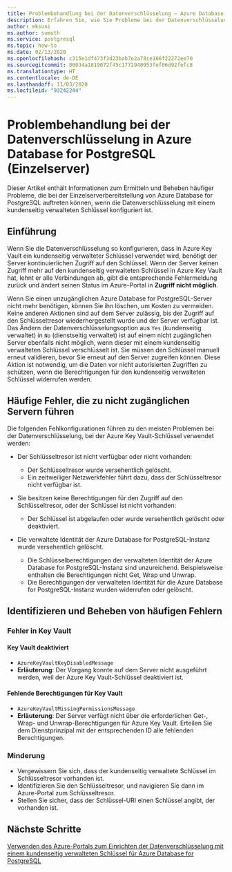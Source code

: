 ```yaml
---
title: Problembehandlung bei der Datenverschlüsselung – Azure Database for PostgreSQL (Einzelserver)
description: Erfahren Sie, wie Sie Probleme bei der Datenverschlüsselung auf dem Azure Database for PostgreSQL-Einzelserver beheben.
author: mksuni
ms.author: sumuth
ms.service: postgresql
ms.topic: how-to
ms.date: 02/13/2020
ms.openlocfilehash: c315e1df473f3d23bab7e2a78ce166f22272ee70
ms.sourcegitcommit: 80034a1819072f45c1772940953fef06d92fefc8
ms.translationtype: HT
ms.contentlocale: de-DE
ms.lasthandoff: 11/03/2020
ms.locfileid: "93242244"
---
```

# <a name="troubleshoot-data-encryption-in-azure-database-for-postgresql---single-server"></a>Problembehandlung bei der Datenverschlüsselung in Azure Database for PostgreSQL (Einzelserver)

Dieser Artikel enthält Informationen zum Ermitteln und Beheben häufiger Probleme, die bei der Einzelserverbereitstellung von Azure Database for PostgreSQL auftreten können, wenn die Datenverschlüsselung mit einem kundenseitig verwalteten Schlüssel konfiguriert ist.

## <a name="introduction"></a>Einführung

Wenn Sie die Datenverschlüsselung so konfigurieren, dass in Azure Key Vault ein kundenseitig verwalteter Schlüssel verwendet wird, benötigt der Server kontinuierlichen Zugriff auf den Schlüssel. Wenn der Server keinen Zugriff mehr auf den kundenseitig verwalteten Schlüssel in Azure Key Vault hat, lehnt er alle Verbindungen ab, gibt die entsprechende Fehlermeldung zurück und ändert seinen Status im Azure-Portal in **Zugriff nicht möglich**.

Wenn Sie einen unzugänglichen Azure Database for PostgreSQL-Server nicht mehr benötigen, können Sie ihn löschen, um Kosten zu vermeiden. Keine anderen Aktionen sind auf dem Server zulässig, bis der Zugriff auf den Schlüsseltresor wiederhergestellt wurde und der Server verfügbar ist. Das Ändern der Datenverschlüsselungsoption aus `Yes` (kundenseitig verwaltet) in `No` (dienstseitig verwaltet) ist auf einem nicht zugänglichen Server ebenfalls nicht möglich, wenn dieser mit einem kundenseitig verwalteten Schlüssel verschlüsselt ist. Sie müssen den Schlüssel manuell erneut validieren, bevor Sie erneut auf den Server zugreifen können. Diese Aktion ist notwendig, um die Daten vor nicht autorisierten Zugriffen zu schützen, wenn die Berechtigungen für den kundenseitig verwalteten Schlüssel widerrufen werden.

## <a name="common-errors-causing-server-to-become-inaccessible"></a>Häufige Fehler, die zu nicht zugänglichen Servern führen

Die folgenden Fehlkonfigurationen führen zu den meisten Problemen bei der Datenverschlüsselung, bei der Azure Key Vault-Schlüssel verwendet werden:

- Der Schlüsseltresor ist nicht verfügbar oder nicht vorhanden:
  - Der Schlüsseltresor wurde versehentlich gelöscht.
  - Ein zeitweiliger Netzwerkfehler führt dazu, dass der Schlüsseltresor nicht verfügbar ist.

- Sie besitzen keine Berechtigungen für den Zugriff auf den Schlüsseltresor, oder der Schlüssel ist nicht vorhanden:
  - Der Schlüssel ist abgelaufen oder wurde versehentlich gelöscht oder deaktiviert.
- Die verwaltete Identität der Azure Database for PostgreSQL-Instanz wurde versehentlich gelöscht.
  - Die Schlüsselberechtigungen der verwalteten Identität der Azure Database for PostgreSQL-Instanz sind unzureichend. Beispielsweise enthalten die Berechtigungen nicht Get, Wrap und Unwrap.
  - Die Berechtigungen der verwalteten Identität für die Azure Database for PostgreSQL-Instanz wurden widerrufen oder gelöscht.

## <a name="identify-and-resolve-common-errors"></a>Identifizieren und Beheben von häufigen Fehlern

### <a name="errors-on-the-key-vault"></a>Fehler in Key Vault

#### <a name="disabled-key-vault"></a>Key Vault deaktiviert

- `AzureKeyVaultKeyDisabledMessage`
- **Erläuterung**: Der Vorgang konnte auf dem Server nicht ausgeführt werden, weil der Azure Key Vault-Schlüssel deaktiviert ist.

#### <a name="missing-key-vault-permissions"></a>Fehlende Berechtigungen für Key Vault

- `AzureKeyVaultMissingPermissionsMessage`
- **Erläuterung**: Der Server verfügt nicht über die erforderlichen Get-, Wrap- und Unwrap-Berechtigungen für Azure Key Vault. Erteilen Sie dem Dienstprinzipal mit der entsprechenden ID alle fehlenden Berechtigungen.

### <a name="mitigation"></a>Minderung

- Vergewissern Sie sich, dass der kundenseitig verwaltete Schlüssel im Schlüsseltresor vorhanden ist.
- Identifizieren Sie den Schlüsseltresor, und navigieren Sie dann im Azure-Portal zum Schlüsseltresor.
- Stellen Sie sicher, dass der Schlüssel-URI einen Schlüssel angibt, der vorhanden ist.

## <a name="next-steps"></a>Nächste Schritte

[Verwenden des Azure-Portals zum Einrichten der Datenverschlüsselung mit einem kundenseitig verwalteten Schlüssel für Azure Database for PostgreSQL](howto-data-encryption-portal.md)
